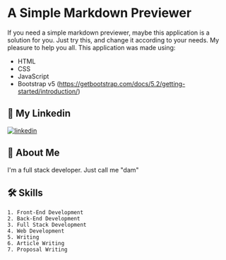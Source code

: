 # A Simple Markdown Previewer

If you need a simple markdown previewer, maybe this application is a solution for you. Just try this, and change it according to your needs. My pleasure to help you all. This application was made using:
- HTML
- CSS
- JavaScript
- Bootstrap v5 (https://getbootstrap.com/docs/5.2/getting-started/introduction/)

## 🔗 My Linkedin
[![linkedin](https://img.shields.io/badge/linkedin-0A66C2?style=for-the-badge&logo=linkedin&logoColor=white)](https://www.linkedin.com/in/pangeran-saddam-husain-2b5096207/)

## 🚀 About Me
I'm a full stack developer. Just call me "dam"
## 🛠 Skills
    1. Front-End Development
    2. Back-End Development
    3. Full Stack Development
    4. Web Development
    5. Writing
    6. Article Writing
    7. Proposal Writing

